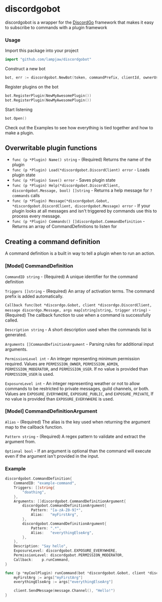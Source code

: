 # discordgobot

discordgobot is a wrapper for the [DiscordGo](https://github.com/bwmarrin/discordgo) framework that makes it easy to subscribe to commands with a plugin framework

### Usage

Import this package into your project

```go
import "github.com/lampjaw/discordgobot"
```

Construct a new bot

```go
bot, err := discordgobot.NewBot(token, commandPrefix, clientId, ownerUserId)
```

Register plugins on the bot

```go
bot.RegisterPlugin(NewMyAwesomePlugin())    
bot.RegisterPlugin(NewMyAwesomePlugin())
```

Start listening

```go
bot.Open()
```

Check out the Examples to see how everything is tied together and how to make a plugin.

## Overwritable plugin functions
* `func (p *Plugin) Name() string` - (Required) Returns the name of the plugin
* `func (p *Plugin) Load(*discordgobot.DiscordClient) error` - Loads plugin state
* `func (p *Plugin) Save() error` - Saves plugin state
* `func (p *Plugin) Help(*discordgobot.DiscordClient, discordgobot.Message, bool) []string` - Returns a help message for `?commands` calls
* `func (p *Plugin) Message(*discordgobot.Gobot, *discordgobot.DiscordClient, discordgobot.Message) error` - If your plugin looks at all messages and isn't triggered by commands use this to process every message.
* `func (p *Plugin) Commands() []discordgobot.CommandDefinition` - Returns an array of CommandDefinitions to listen for

## Creating a command definition

A command definition is a built in way to tell a plugin when to run an action.

### [Model] CommandDefinition

`CommandID string` - (Required) A unique identifier for the command definition

`Triggers []string` - (Required) An array of activation terms. The command prefix is added automatically.

`Callback func(bot *discordgo.Gobot, client *discordgo.DiscordClient, message discordgo.Message, args map[string]string, trigger string)` - (Required) The callback function to use when a command is successfully called.

`Description string` - A short description used when the commands list is generated.

`Arguments []CommandDefinitionArgument` - Parsing rules for additional input arguments.

`PermissionLevel int` - An integer representing minimum permission required. Values are `PERMISSION_OWNER`, `PERMISSION_ADMIN`, `PERMISSION_MODERATOR`, and `PERMISSION_USER`. If no value is provided than `PERMISSION_USER` is used.

`ExposureLevel int` - An integer representing weather or not to allow commands to be restricted to private messages, guild channels, or both. Values are `EXPOSURE_EVERYWHERE`, `EXPOSURE_PUBLIC`, and `EXPOSURE_PRIVATE`, If no value is provided than `EXPOSURE_EVERYWHERE` is used.

### [Model] CommandDefinitionArgument

`Alias` - (Required) The alias is the key used when returning the argument map to the callback function.

`Pattern string` - (Required) A regex pattern to validate and extract the argument from.

`Optional bool` - If an argument is optional than the command will execute even if the argument isn't provided in the input.

### Example

```go
discordgobot.CommandDefinition{
    CommandID: "example-command",
    Triggers: []string{
        "doathing",
    },
    Arguments: []discordgobot.CommandDefinitionArgument{
        discordgobot.CommandDefinitionArgument{
            Pattern: "[a-zA-Z0-9]*",
            Alias:   "myFirstArg",
        },
        discordgobot.CommandDefinitionArgument{
            Pattern: ".*",
            Alias:   "everythingElseArg",
        },
    },
    Description: "Say hello",
    ExposureLevel: discordgobot.EXPOSURE_EVERYWHERE,
    PermissionLevel: discordgobot.PERMISSION_MODERATOR,
    Callback:    p.runCommand,
}

func (p *myCoolPlugin) runCommand(bot *discordgobot.Gobot, client *discordgobot.DiscordClient, message discordgobot.Message, args map[string]string, trigger string) {
    myFirstArg := args["myFirstArg"]
    everythingElseArg := args["everythingElseArg"]

    client.SendMessage(message.Channel(), "Hello!")
}
```
